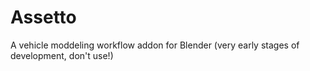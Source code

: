 # Assetto

A vehicle moddeling workflow addon for Blender (very early stages of development, don't use!)

